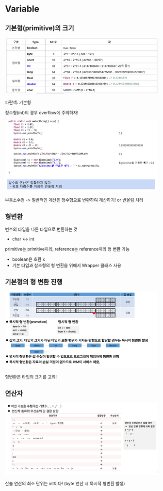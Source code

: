 # Variable

## 기본형(primitive)의 크기

![](assets/자바기본1.md/2022-11-30-16-03-39.png)

파란색: 기본형

정수형(int)의 경우 overflow에 주의하자!

![](assets/자바기본1.md/2022-11-30-16-11-30.png)

부동소수점 -> 일반적인 계산은 정수형으로 변환하여 계산하기! or 반올림 처리

## 형변환

변수의 타입을 다른 타입으로 변환하는 것
- char <-> int

primitive는 primitive끼리, reference는 reference끼리 형 변환 가능
- boolean은 호환 x
- 기본 타입과 참조형의 형 변환을 위해서 Wrapper 클래스 사용

## 기본형의 형 변환 진행

![](assets/자바기본1.md/2022-11-30-16-15-40.png)

형변환은 타입의 크기를 고려!

## 연산자

![](assets/자바기본1.md/2022-11-30-16-24-58.png)

산술 연산의 최소 단위는 int이다! (byte 연산 시 묵시적 형변환 발생)

